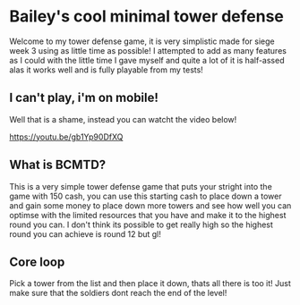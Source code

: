 # Bailey's cool minimal tower defense

Welcome to my tower defense game, it is very simplistic made for siege week 3 using as little time as possible!
I attempted to add as many features as I could with the little time I gave myself and quite a lot of it is half-assed
alas it works well and is fully playable from my tests!

## I can't play, i'm on mobile!

Well that is a shame, instead you can watcht the video below!


https://youtu.be/gb1Yp90DfXQ


## What is BCMTD? 

This is a very simple tower defense game that puts your stright into the game with 150 cash, you can use this starting cash
to place down a tower and gain some money to place down more towers and see how well you can optimse
with the limited resources that you have and make it to the highest round you can.
I don't think its possible to get really high so the highest round you can achieve is round 12 but gl!

## Core loop

Pick a tower from the list and then place it down, thats all there is too it! 
Just make sure that the soldiers dont reach the end of the level! 